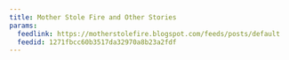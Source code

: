 ```yaml
---
title: Mother Stole Fire and Other Stories
params:
  feedlink: https://motherstolefire.blogspot.com/feeds/posts/default
  feedid: 1271fbcc60b3517da32970a8b23a2fdf
---
```

